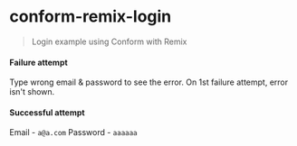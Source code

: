 # conform-remix-login

> Login example using Conform with Remix

#### Failure attempt

Type wrong email & password to see the error. On 1st failure attempt, error isn't shown.

#### Successful attempt

Email - `a@a.com`
Password - `aaaaaa`
